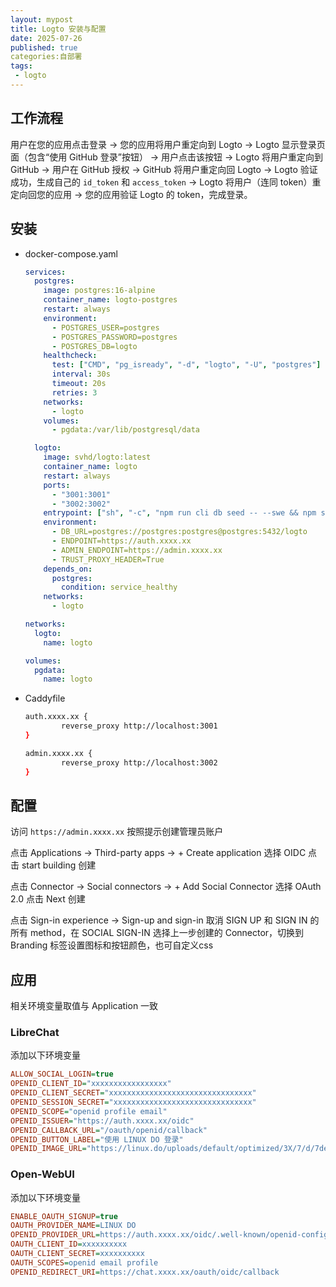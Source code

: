 ```yaml
---
layout: mypost
title: Logto 安装与配置
date: 2025-07-26
published: true
categories:自部署
tags: 
 - logto
---
```


## 工作流程

用户在您的应用点击登录 -> 您的应用将用户重定向到 Logto -> Logto 显示登录页面（包含“使用 GitHub 登录”按钮） -> 用户点击该按钮 -> Logto 将用户重定向到 GitHub -> 用户在 GitHub 授权 -> GitHub 将用户重定向回 Logto -> Logto 验证成功，生成自己的 `id_token` 和 `access_token` -> Logto 将用户（连同 token）重定向回您的应用 -> 您的应用验证 Logto 的 token，完成登录。

## 安装

- docker-compose.yaml

  ```yaml
  services:
    postgres:
      image: postgres:16-alpine
      container_name: logto-postgres
      restart: always
      environment:
        - POSTGRES_USER=postgres
        - POSTGRES_PASSWORD=postgres
        - POSTGRES_DB=logto
      healthcheck:
        test: ["CMD", "pg_isready", "-d", "logto", "-U", "postgres"]
        interval: 30s
        timeout: 20s
        retries: 3
      networks:
        - logto
      volumes:
        - pgdata:/var/lib/postgresql/data
  
    logto:
      image: svhd/logto:latest
      container_name: logto
      restart: always
      ports:
        - "3001:3001"
        - "3002:3002"
      entrypoint: ["sh", "-c", "npm run cli db seed -- --swe && npm start"]
      environment:
        - DB_URL=postgres://postgres:postgres@postgres:5432/logto
        - ENDPOINT=https://auth.xxxx.xx
        - ADMIN_ENDPOINT=https://admin.xxxx.xx
        - TRUST_PROXY_HEADER=True
      depends_on:
        postgres:
          condition: service_healthy
      networks:
        - logto
  
  networks:
    logto:
      name: logto
  
  volumes:
    pgdata:
      name: logto
  ```

- Caddyfile

  ```bash
  auth.xxxx.xx {
          reverse_proxy http://localhost:3001
  }
  
  admin.xxxx.xx {
          reverse_proxy http://localhost:3002
  }
  ```

  

## 配置

访问 `https://admin.xxxx.xx` 按照提示创建管理员账户

点击 Applications → Third-party apps → + Create application 选择 OIDC 点击 start building 创建

点击 Connector → Social connectors → + Add Social Connector 选择 OAuth 2.0 点击 Next 创建

点击 Sign-in experience → Sign-up and sign-in 取消 SIGN UP 和 SIGN IN 的 所有 method，在 SOCIAL SIGN-IN 选择上一步创建的 Connector，切换到 Branding 标签设置图标和按钮颜色，也可自定义css



## 应用

相关环境变量取值与 Application 一致

### LibreChat

添加以下环境变量

```ini
ALLOW_SOCIAL_LOGIN=true
OPENID_CLIENT_ID="xxxxxxxxxxxxxxxxx"
OPENID_CLIENT_SECRET="xxxxxxxxxxxxxxxxxxxxxxxxxxxxxxxx"
OPENID_SESSION_SECRET="xxxxxxxxxxxxxxxxxxxxxxxxxxxxxxx"
OPENID_SCOPE="openid profile email"
OPENID_ISSUER="https://auth.xxxx.xx/oidc"
OPENID_CALLBACK_URL="/oauth/openid/callback"
OPENID_BUTTON_LABEL="使用 LINUX DO 登录"
OPENID_IMAGE_URL="https://linux.do/uploads/default/optimized/3X/7/d/7de31932a4fd533496cfe35979a4d9d995bb5c63_2_180x180.png"
```



### Open-WebUI

添加以下环境变量

```ini
ENABLE_OAUTH_SIGNUP=true
OAUTH_PROVIDER_NAME=LINUX DO
OPENID_PROVIDER_URL=https://auth.xxxx.xx/oidc/.well-known/openid-configuration
OAUTH_CLIENT_ID=xxxxxxxxxx
OAUTH_CLIENT_SECRET=xxxxxxxxxx
OAUTH_SCOPES=openid email profile
OPENID_REDIRECT_URI=https://chat.xxxx.xx/oauth/oidc/callback
```